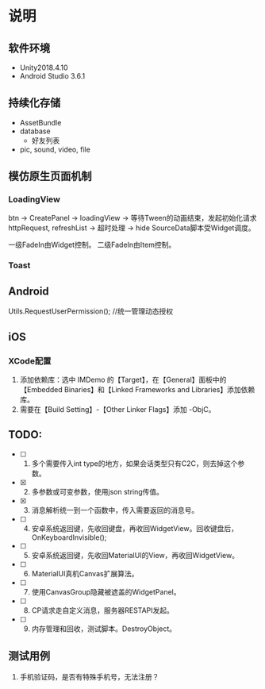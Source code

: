# 说明

## 软件环境

- Unity2018.4.10
- Android Studio 3.6.1

## 持续化存储

- AssetBundle
- database
	- 好友列表
- pic, sound, video, file

## 模仿原生页面机制

### LoadingView
btn -> CreatePanel -> loadingView -> 等待Tween的动画结束，发起初始化请求httpRequest, refreshList -> 超时处理 -> hide
SourceData脚本受Widget调度。

一级FadeIn由Widget控制。
二级FadeIn由Item控制。

### Toast

## Android

Utils.RequestUserPermission(); //统一管理动态授权

## iOS

### XCode配置

1. 添加依赖库：选中 IMDemo 的【Target】，在【General】面板中的 【Embedded Binaries】和【Linked Frameworks and Libraries】添加依赖库。
2. 需要在【Build Setting】-【Other Linker Flags】添加 -ObjC。 

## TODO:
- [ ] 1. 多个需要传入int type的地方，如果会话类型只有C2C，则去掉这个参数。
- [x] 2. 多参数或可变参数，使用json string传值。
- [x] 3. 消息解析统一到一个函数中，传入需要返回的消息号。
- [ ] 4. 安卓系统返回键，先收回键盘，再收回WidgetView。回收键盘后，OnKeyboardInvisible();
- [ ] 5. 安卓系统返回键，先收回MaterialUI的View，再收回WidgetView。
- [ ] 6. MaterialUI真机Canvas扩展算法。
- [ ] 7. 使用CanvasGroup隐藏被遮盖的WidgetPanel。
- [ ] 8. CP请求走自定义消息，服务器RESTAPI发起。
- [ ] 9. 内存管理和回收，测试脚本。DestroyObject。

## 测试用例

1. 手机验证码，是否有特殊手机号，无法注册？
